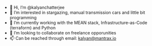 - 👋 Hi, I’m @kalyanchatterjee
- 👀 I’m interested in stargazing, manual transmission cars and little bit programming
- 🌱 I’m currently working with the MEAN stack, Infrastructure-as-Code (terraform) and Python
- 💞️ I’m looking to collaborate on freelance opporunities
- 📫 Can be reached through email: kalyan@mantrax.io

<!---
kalyanchatterjee/kalyanchatterjee is a ✨ special ✨ repository because its `README.md` (this file) appears on your GitHub profile.
You can click the Preview link to take a look at your changes.
--->
